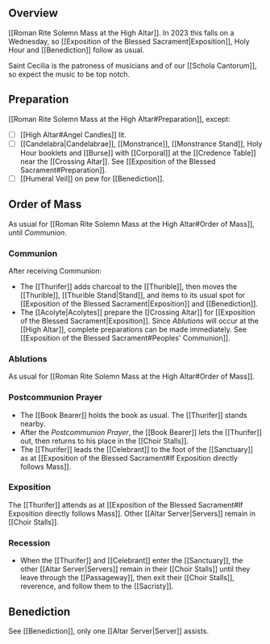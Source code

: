 ## Overview
[[Roman Rite Solemn Mass at the High Altar]]. In 2023 this falls on a Wednesday, so [[Exposition of the Blessed Sacrament|Exposition]], Holy Hour and [[Benediction]] follow as usual.

Saint Cecilia is the patroness of musicians and of our [[Schola Cantorum]], so expect the music to be top notch.

## Preparation
[[Roman Rite Solemn Mass at the High Altar#Preparation]], except:
- [ ] [[High Altar#Angel Candles]] lit.
- [ ] [[Candelabra|Candelabrae]], [[Monstrance]], [[Monstrance Stand]], Holy Hour booklets and [[Burse]] with [[Corporal]] at the [[Credence Table]] near the [[Crossing Altar]]. See [[Exposition of the Blessed Sacrament#Preparation]].
- [ ] [[Humeral Veil]] on pew for [[Benediction]].

## Order of Mass
As usual for [[Roman Rite Solemn Mass at the High Altar#Order of Mass]], until _Communion_.

### Communion
After receiving Communion:

- The [[Thurifer]] adds charcoal to the [[Thurible]], then moves the [[Thurible]], [[Thurible Stand|Stand]], and items to its usual spot for [[Exposition of the Blessed Sacrament|Exposition]] and [[Benediction]].
- The [[Acolyte|Acolytes]] prepare the [[Crossing Altar]] for [[Exposition of the Blessed Sacrament|Exposition]]. Since _Ablutions_ will occur at the [[High Altar]], complete preparations can be made immediately. See [[Exposition of the Blessed Sacrament#Peoples' Communion]].

### Ablutions
As usual for [[Roman Rite Solemn Mass at the High Altar#Order of Mass]].

### Postcommunion Prayer
- The [[Book Bearer]] holds the book as usual. The [[Thurifer]] stands nearby.
- After the _Postcommunion Prayer_, the [[Book Bearer]] lets the [[Thurifer]] out, then returns to his place in the [[Choir Stalls]].
- The [[Thurifer]] leads the [[Celebrant]] to the foot of the [[Sanctuary]] as at [[Exposition of the Blessed Sacrament#If Exposition directly follows Mass]]. 
### Exposition
The [[Thurifer]] attends as at  [[Exposition of the Blessed Sacrament#If Exposition directly follows Mass]]. Other [[Altar Server|Servers]] remain in [[Choir Stalls]].

### Recession
- When the [[Thurifer]] and [[Celebrant]] enter the [[Sanctuary]], the other [[Altar Server|Servers]] remain in their [[Choir Stalls]] until they leave through the [[Passageway]], then exit their [[Choir Stalls]], reverence, and follow them to the [[Sacristy]].

## Benediction
See [[Benediction]], only one [[Altar Server|Server]] assists.